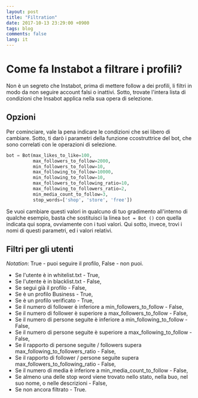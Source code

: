 ```yaml
---
layout: post
title: "Filtration"
date: 2017-10-13 23:29:00 +0900
tags: blog
comments: false
lang: it
---
```

# Come fa Instabot a filtrare i profili?

Non è un segreto che Instabot, prima di mettere follow a dei profili, li filtri in modo da non seguire account falsi o inattivi. Sotto, trovate l'intera lista di condizioni che Insabot applica nella sua opera di selezione.

## Opzioni

Per cominciare, vale la pena indicare le condizioni che sei libero di cambiare. Sotto, ti darò i parametri della funzione ccostruttrice del bot, che sono correlati con le operazioni di selezione. 

``` python
bot = Bot(max_likes_to_like=100,
          max_followers_to_follow=2000,
          min_followers_to_follow=10,
          max_following_to_follow=10000,
          min_following_to_follow=10,
          max_followers_to_following_ratio=10,
          max_following_to_followers_ratio=2,
          min_media_count_to_follow=3,
          stop_words=['shop', 'store', 'free'])
```
Se vuoi cambiare questi valori in qualcuno di tuo gradimento all'interno di qualche esempio, basta che sostituisci la linea `bot = Bot ()` con quella indicata qui sopra, ovviamente con i tuoi valori.
Qui sotto, invece, trovi i nomi di questi parametri, ed i valori relativi.

## Filtri per gli utenti

_Notation_: True - puoi seguire il profilo, False - non puoi.
* Se l'utente è in whitelist.txt - True,
* Se l'utente è in blacklist.txt - False,
* Se segui già il profilo - False,
* Se è un profilo Business - True,
* Se è un profilo verificato - True,
* Se il numero di follower è inferiore a min_followers_to_follow - False,
* Se il numero di follower è superiore a max_followers_to_follow - False,
* Se il numero di persone seguite è inferiore a min_following_to_follow - False,
* Se il numero di persone seguite è superiore a max_following_to_follow - False,
* Se il rapporto di  persone seguite / followers supera max_following_to_followers_ratio - False,
* Se il rapporto di follower / persone seguite supera max_followers_to_following_ratio - False,
* Se il numero di media è inferiore a min_media_count_to_follow - False,
* Se almeno una delle stop word viene trovato nello stato, nella buo, nel suo nome, o nelle descrizioni - False,
* Se non ancora filtrato - True.
